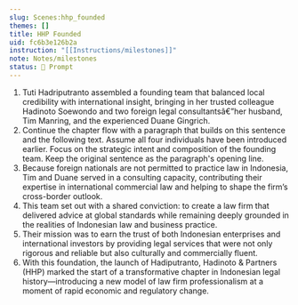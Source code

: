 ```yaml
---
slug: Scenes:hhp_founded
themes: []
title: HHP Founded
uid: fc6b3e126b2a
instruction: "[[Instructions/milestones]]"
note: Notes/milestones
status: 💬 Prompt
---
```

1. Tuti Hadriputranto assembled a founding team that balanced local credibility with international insight, bringing in her trusted colleague Hadinoto Soewondo and two foreign legal consultantsâ€”her husband, Tim Manring, and the experienced Duane Gingrich.
2. Continue the chapter flow with a paragraph that builds on this sentence and the following text. Assume all four individuals have been introduced earlier. Focus on the strategic intent and composition of the founding team. Keep the original sentence as the paragraph's opening line.
2. Because foreign nationals are not permitted to practice law in Indonesia, Tim and Duane served in a consulting capacity, contributing their expertise in international commercial law and helping to shape the firm’s cross-border outlook.
3. This team  set out with a shared conviction: to create a law firm that delivered advice at global standards while remaining deeply grounded in the realities of Indonesian law and business practice.
4. Their mission was to earn the trust of both Indonesian enterprises and international investors by providing legal services that were not only rigorous and reliable but also culturally and commercially fluent.
5. With this foundation, the launch of Hadiputranto, Hadinoto & Partners (HHP) marked the start of a transformative chapter in Indonesian legal history—introducing a new model of law firm professionalism at a moment of rapid economic and regulatory change.
